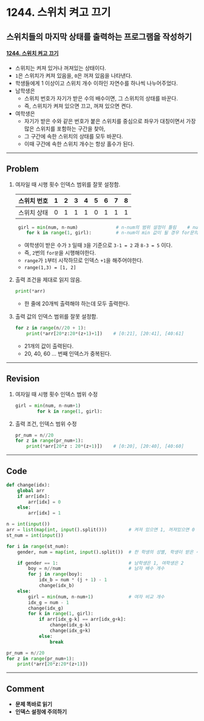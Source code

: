 # 1244. 스위치 켜고 끄기

## 스위치들의 마지막 상태를 출력하는 프로그램을 작성하기

#### [1244. 스위치 켜고 끄기](https://www.acmicpc.net/problem/1244)

- 스위치는 켜져 있거나 꺼져있는 상태이다.
- `1`은 스위치가 켜져 있음을, `0`은 꺼져 있음을 나타낸다. 
- 학생들에게 1 이상이고 스위치 개수 이하인 자연수를 하나씩 나누어주었다.
- 남학생은 
  - 스위치 번호가 자기가 받은 수의 배수이면, 그 스위치의 상태를 바꾼다.
  -  즉, 스위치가 켜져 있으면 끄고, 꺼져 있으면 켠다. 
- 여학생은 
  - 자기가 받은 수와 같은 번호가 붙은 스위치를 중심으로 좌우가 대칭이면서 가장 많은 스위치를 포함하는 구간을 찾아,
  -  그 구간에 속한 스위치의 상태를 모두 바꾼다. 
  - 이때 구간에 속한 스위치 개수는 항상 홀수가 된다.

---

##  Problem

1. 여자일 때 시행 횟수 인덱스 범위를 잘못 설정함.

   | 스위치 번호 | 1    | 2    | 3    | 4    | 5    | 6    | 7    | 8    |
   | ----------- | ---- | ---- | ---- | ---- | ---- | ---- | ---- | ---- |
   | 스위치 상태 | 0    | 1    | 1    | 1    | 0    | 1    | 1    | 1    |

   ```python
    girl = min(num, n-num)              # n-num의 범위 설정이 틀림    # num = 3, n-num = 5
       for k in range(1, girl):         # n-num이 min 값이 될 경우 for문의 시행 횟수가 틀림
   ```

   - 여학생이 받은 수가 `3` 일때  `3`을 기준으로 `3-1 = 2` 과 `8-3 = 5` 이다.
   - 즉, `2`번의 `for문`을 시행해야한다.
   - `range`가 `1`부터 시작하므로 인덱스 `+1`을 해주어야한다.
   - `range(1,3) = [1, 2]`

   

2. 출력 조건을 제대로 읽지 않음.

   ```python
   print(*arr)
   ```

   - 한 줄에 20개씩 출력해야 하는데 모두 출력한다.

   

3. 출력 값의 인덱스 범위를 잘못 설정함.

   ```python
   for z in range(n//20 + 1):
       print(*arr[20*z:20*(z+1)+1])    # [0:21], [20:41], [40:61]
   ```

   - 21개의 값이 출력된다.
   - 20, 40, 60 ... 번째 인덱스가 중복된다.

---

## Revision

1. 여자일 때 시행 횟수 인덱스 범위 수정

   ```python
   girl = min(num, n-num+1)
           for k in range(1, girl):
   ```

2. 출력 조건, 인덱스 범위 수정

   ```python
   pr_num = n//20
   for z in range(pr_num+1):
       print(*arr[20*z : 20*(z+1)])    # [0:20], [20:40], [40:60]
   ```

---

## Code

```python
def change(idx):
    global arr
    if arr[idx]:
        arr[idx] = 0
    else:
        arr[idx] = 1

n = int(input())
arr = list(map(int, input().split()))        # 켜져 있으면 1, 꺼져있으면 0
st_num = int(input())

for i in range(st_num):
    gender, num = map(int, input().split())  # 한 학생의 성별, 학생이 받은 수

    if gender == 1:                          # 남학생은 1, 여학생은 2
        boy = n//num                         # 남자 배수 개수
        for j in range(boy):
            idx_b = num * (j + 1) - 1
            change(idx_b)
    else:
        girl = min(num, n-num+1)             # 여자 비교 개수
        idx_g = num - 1
        change(idx_g)
        for k in range(1, girl):
            if arr[idx_g-k] == arr[idx_g+k]:
                change(idx_g-k)
                change(idx_g+k)
            else:
                break

pr_num = n//20
for z in range(pr_num+1):
    print(*arr[20*z:20*(z+1)])
```

---

## Comment

- **문제 똑바로 읽기**
- **인덱스 설정에 주의하기**